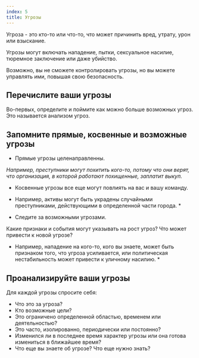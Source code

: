 ```yaml
---
index: 5
title: Угрозы
---
```

Угроза - это кто-то или что-то, что может причинить вред, утрату, урон или взыскание.

Угрозы могут включать нападение, пытки, сексуальное насилие, тюремное заключение или даже убийство.

Возможно, вы не сможете контролировать угрозы, но вы можете управлять ими, повышая свою безопасность.

## Перечислите ваши угрозы

Во-первых, определите и поймите как можно больше возможных угроз. Это называется анализом угроз.

## Запомните прямые, косвенные и возможные угрозы

* Прямые угрозы целенаправленны.

*Например, преступники могут похитить кого-то, потому что они верят, что организация, в которой работают похищенные, заплатит выкуп.*

* Косвенные угрозы все еще могут повлиять на вас и вашу команду.

* Например, активы могут быть украдены случайными преступниками, действующими в определенной части города. *

* Следите за возможными угрозами.

Какие признаки и события могут указывать на рост угроз? Что может привести к новой угрозе?

* Например, нападение на кого-то, кого вы знаете, может быть признаком того, что угроза усиливается, или политическая нестабильность может привести к уличному насилию. *

## Проанализируйте ваши угрозы

Для каждой угрозы спросите себя:

- Что это за угроза?
- Кто возможные цели?
- Это ограничено определенной областью, временем или деятельностью?
- Это часто, изолированно, периодически или постоянно?
- Изменился ли в последнее время характер угрозы или она готова измениться в ближайшее время?
- Что еще вы знаете об угрозе? Что еще нужно знать?
